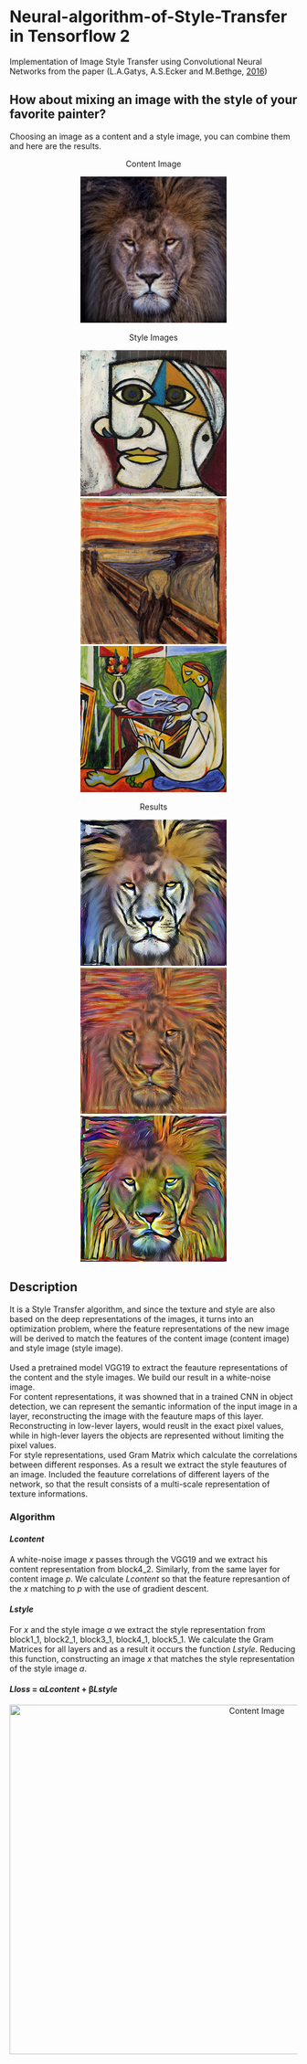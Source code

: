 # Neural-algorithm-of-Style-Transfer in Tensorflow 2

Implementation of Image Style Transfer using Convolutional Neural Networks from the paper (L.A.Gatys, A.S.Ecker and M.Bethge, [2016](https://openaccess.thecvf.com/content_cvpr_2016/html/Gatys_Image_Style_Transfer_CVPR_2016_paper.html))

## How about mixing an image with the style of your favorite painter?

Choosing an image as a content and a style image, you can combine them and here are the results.

  
<p align="center">
  Content Image
</p>
<p align="center">
  <img src="https://github.com/ioankont/NeuralStyleTransfer/blob/main/pictures/ContentImages/Lion.jpg" width="256" height="256" title="Content Image">  
</p>



<p float="left">
  <p align="center">
    Style Images
    </p>
    <p align="center">
    <img src="https://github.com/ioankont/NeuralStyleTransfer/blob/main/pictures/StyleImages/Portrait.jpg" width="256" height="256" title="Style Image 1"> 
    <img src="https://github.com/ioankont/NeuralStyleTransfer/blob/main/pictures/StyleImages/Scream.jpg" width="256" height="256" title="Style Image 2"> 
    <img src="https://github.com/ioankont/NeuralStyleTransfer/blob/main/pictures/StyleImages/TheMuse.jpg" width="256" height="256" title="Style Image 3"/>
    </p>
</p>

<p float="left">
   <p align="center">
    Results
   </p>
   <p align="center">
    <img src="https://github.com/ioankont/NeuralStyleTransfer/blob/main/pictures/Results/Lion_Portrait.jpg" width="256" height="256" title="Style Image 1"> 
    <img src="https://github.com/ioankont/NeuralStyleTransfer/blob/main/pictures/Results/Lion_Scream.jpg" width="256" height="256" title="Style Image 2"> 
    <img src="https://github.com/ioankont/NeuralStyleTransfer/blob/main/pictures/Results/Lion_TheMuse.jpg" width="256" height="256" title="Style Image 3"/>
  </p>
</p>

## Description
It is a Style Transfer algorithm, and since the texture and style are also based on the deep representations of the images, it turns into an optimization problem, where the feature representations of the new image will be derived to match the features of the content image (content image) and style image (style image). <br />
<br />
Used a pretrained model VGG19 to extract the feauture representations of the content and the style images. We build our result in a white-noise image. <br />
For content representations, it was showned that in a trained CNN in object detection, we can represent the semantic information of the input image in a layer, reconstructing the image with the feauture maps of this layer. Reconstructing in low-lever layers, would reuslt in the exact pixel values, while in high-lever layers the objects are represented without limiting the pixel values. <br />
For style representations, used Gram Matrix which calculate the correlations between different responses. As a result we extract the style feautures of an image. Included the feauture correlations of different layers of the network, so that the result consists of a multi-scale representation of texture informations.

### Algorithm <br />
#### *Lcontent*
A white-noise image _x_ passes through the VGG19 and we extract his content representation from block4_2. Similarly, from the same layer for content image *p*. We calculate *Lcontent* so that the feature represantion of the *x* matching to *p* with the use of gradient descent. <br />
#### *Lstyle*
For *x* and the style image *a* we extract the style representation from block1_1, block2_1, block3_1, block4_1, block5_1. We calculate the Gram Matrices for all layers and as a result it occurs the function *Lstyle*. Reducing this function, constructing an image *x* that matches the style representation of the style image *a*.
#### *Lloss* = α*Lcontent* + β*Lstyle* <br />
<p align="center">
  <img src="https://user-images.githubusercontent.com/118340733/205013101-d8ead630-6664-4024-a419-3ef075c3f5cf.JPG" width="850" height="612" title="Content Image">
</p>


 
